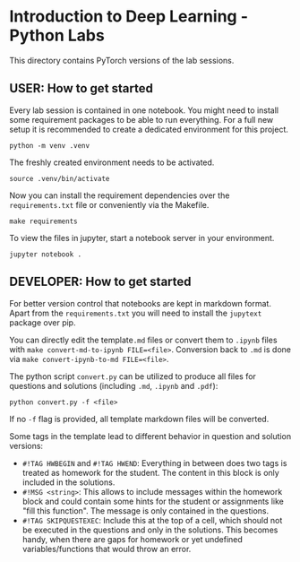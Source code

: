 # Introduction to Deep Learning - Python Labs

This directory contains PyTorch versions of the lab sessions.

## USER: How to get started

Every lab session is contained in one notebook.
You might need to install some requirement packages to be able to run everything.
For a full new setup it is recommended to create a dedicated environment for this
project.

```shell
python -m venv .venv
```

The freshly created environment needs to be activated.

```shell
source .venv/bin/activate
```

Now you can install the requirement dependencies over the `requirements.txt` file or
conveniently via the Makefile.

```shell
make requirements
```

To view the files in jupyter, start a notebook server in your environment.

```shell
jupyter notebook .
```

## DEVELOPER: How to get started

For better version control that notebooks are kept in markdown format.
Apart from the `requirements.txt` you will need to install the `jupytext` package over
pip.

You can directly edit the template`.md` files or convert them to `.ipynb` files with 
`make convert-md-to-ipynb FILE=<file>`. Conversion back to `.md` is done via
`make convert-ipynb-to-md FILE=<file>`.

The python script `convert.py` can be utilized to produce all files for questions 
and solutions (including `.md`, `.ipynb` and `.pdf`):

```shell
python convert.py -f <file>
```
If no `-f` flag is provided, all template markdown files will be converted.

Some tags in the template lead to different behavior in question and solution
versions:

- `#!TAG HWBEGIN` and `#!TAG HWEND`: Everything in between does two tags is treated as
homework for the student. The content in this block is only included in the solutions.
- `#!MSG <string>`:  This allows to include messages within the homework block and could
contain some hints for the student or assignments like "fill this function". The message
is only contained in the questions.
- `#!TAG SKIPQUESTEXEC`: Include this at the top of a cell, which should not be executed
in the questions and only in the solutions. This becomes handy, when there are gaps for
homework or yet undefined variables/functions that would throw an error.
